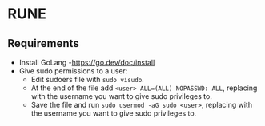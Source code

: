 # RUNE

## Requirements

* Install GoLang -https://go.dev/doc/install
* Give sudo permissions to a user:
  * Edit sudoers file with `sudo visudo`.
  * At the end of the file add `<user> ALL=(ALL) NOPASSWD: ALL`, replacing <user> with the username you want to give sudo privileges to.
  * Save the file and run `sudo usermod -aG sudo <user>`, replacing <user> with the username you want to give sudo privileges to.